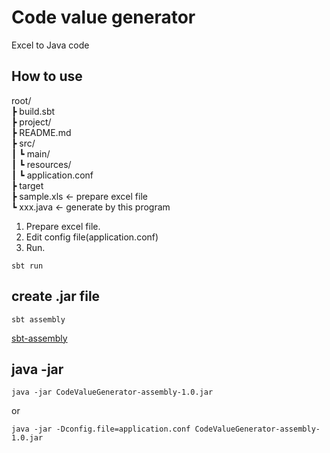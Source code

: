 # Code value generator
Excel to Java code

## How to use

root/  
┣ build.sbt  
┣ project/  
┣ README.md  
┣ src/  
┃  ┗ main/  
┃     ┗ resources/  	
┃               ┗ application.conf  
┣ target  
┣ sample.xls <- prepare excel file  
┗ xxx.java <- generate by this program  

1. Prepare excel file.
1. Edit config file(application.conf)
1. Run.
```
sbt run
```

## create .jar file
```
sbt assembly
```

[sbt-assembly](https://github.com/sbt/sbt-assembly "sbt-assembly")

## java -jar

```
java -jar CodeValueGenerator-assembly-1.0.jar
```

or

```
java -jar -Dconfig.file=application.conf CodeValueGenerator-assembly-1.0.jar
```
